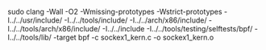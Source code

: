 sudo clang -Wall -O2 -Wmissing-prototypes -Wstrict-prototypes -I../../usr/include/ -I../../tools/include/ -I../../arch/x86/include/ -I../../tools/arch/x86/include/ -I../../include -I../../tools/testing/selftests/bpf/ -I../../tools/lib/ -target bpf -c sockex1_kern.c -o sockex1_kern.o
